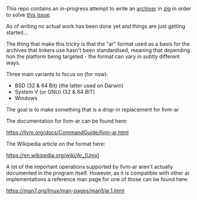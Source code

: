 This repo contains an in-progress attempt to write an [archiver](https://en.wikipedia.org/wiki/Ar_(Unix)) in [zig](https://github.com/ziglang/zig) in order to solve [this issue](https://github.com/ziglang/zig/issues/9828).

As of writing no actual work has been done yet and things are just getting started...

The thing that make this tricky is that the "ar" format used as a basis for the archives that linkers use hasn't been standardised, meaning that depending hon the platform being targeted - the format can vary in subtly different ways.

Three main variants to focus on (for now):

 - BSD (32 & 64 Bit) (the latter used on Darwin)
 - System V (or GNU) (32 & 64 BIT)
 - Windows

The goal is to make something that is a drop-in replacement for llvm-ar

The documentation for llvm-ar can be found here:

https://llvm.org/docs/CommandGuide/llvm-ar.html

The Wikipedia article on the format here:

https://en.wikipedia.org/wiki/Ar_(Unix)


A lot of the important operations supported by llvm-ar aren't actually documented in the program itself. However, as it is compatible with other ar implementations a reference man page for one of those can be found here:

https://man7.org/linux/man-pages/man1/ar.1.html
